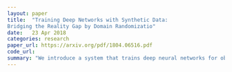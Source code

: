 ```yaml
---
layout: paper
title:  "Training Deep Networks with Synthetic Data:
Bridging the Reality Gap by Domain Randomizatio"
date:   23 Apr 2018
categories: research
paper_url: https://arxiv.org/pdf/1804.06516.pdf
code_url: 
summary: "We introduce a system that trains deep neural networks for object detection using synthetic images, leveraging domain randomization to manage real-world data variability. This involves randomizing simulator parameters—like lighting and object textures—in non-realistic ways, helping the network to identify essential object features. Our findings reveal that networks can achieve impressive performance with just synthetic data and further improve with real data fine-tuning. This suggests the potential of using cost-effective synthetic data for training, circumventing the challenges of acquiring vast amounts of real-world data or creating detailed synthetic environments. We validate our method through car bounding box detection on the KITTI dataset."
---
```


